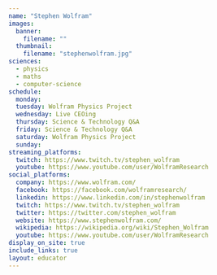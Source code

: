 ```yaml
---
name: "Stephen Wolfram"
images:
  banner:
    filename: ""
  thumbnail:
    filename: "stephenwolfram.jpg"
sciences:
  - physics
  - maths
  - computer-science
schedule:
  monday: 
  tuesday: Wolfram Physics Project
  wednesday: Live CEOing 
  thursday: Science & Technology Q&A
  friday: Science & Technology Q&A
  saturday: Wolfram Physics Project
  sunday: 
streaming_platforms:
  twitch: https://www.twitch.tv/stephen_wolfram
  youtube: https://www.youtube.com/user/WolframResearch
social_platforms:
  company: https://www.wolfram.com/
  facebook: https://facebook.com/wolframresearch/
  linkedin: https://www.linkedin.com/in/stephenwolfram
  twitch: https://www.twitch.tv/stephen_wolfram
  twitter: https://twitter.com/stephen_wolfram
  website: https://www.stephenwolfram.com/
  wikipedia: https://wikipedia.org/wiki/Stephen_Wolfram
  youtube: https://www.youtube.com/user/WolframResearch
display_on_site: true
include_links: true
layout: educator
---
```

